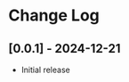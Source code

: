 # Change Log

<!-- All notable changes to the "latex-begin-end-auto-rename" extension will be documented in this file.

Check [Keep a Changelog](http://keepachangelog.com/) for recommendations on how to structure this file.

## [Unreleased]

- Initial release -->

## [0.0.1] - 2024-12-21
- Initial release